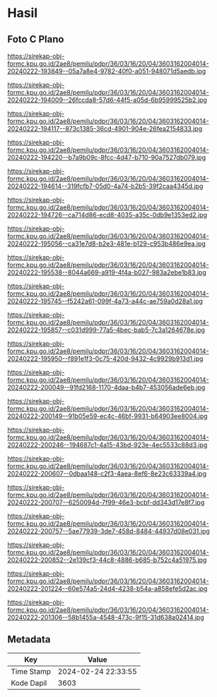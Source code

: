 # Hasil

## Foto C Plano

https://sirekap-obj-formc.kpu.go.id/2ae8/pemilu/pdpr/36/03/16/20/04/3603162004014-20240222-193849--05a7a8e4-9782-40f0-a051-948071d5aedb.jpg

https://sirekap-obj-formc.kpu.go.id/2ae8/pemilu/pdpr/36/03/16/20/04/3603162004014-20240222-194009--26fccda8-57d6-44f5-a05d-6b95999525b2.jpg

https://sirekap-obj-formc.kpu.go.id/2ae8/pemilu/pdpr/36/03/16/20/04/3603162004014-20240222-194117--873c1385-36cd-4901-904e-26fea2154833.jpg

https://sirekap-obj-formc.kpu.go.id/2ae8/pemilu/pdpr/36/03/16/20/04/3603162004014-20240222-194220--b7a9b09c-8fcc-4d47-b710-90a7527db079.jpg

https://sirekap-obj-formc.kpu.go.id/2ae8/pemilu/pdpr/36/03/16/20/04/3603162004014-20240222-194614--319fcfb7-05d0-4a74-b2b5-39f2caa4345d.jpg

https://sirekap-obj-formc.kpu.go.id/2ae8/pemilu/pdpr/36/03/16/20/04/3603162004014-20240222-194726--ca714d86-ecd8-4035-a35c-0db9e1353ed2.jpg

https://sirekap-obj-formc.kpu.go.id/2ae8/pemilu/pdpr/36/03/16/20/04/3603162004014-20240222-195056--ca31e7d8-b2e3-481e-b129-c953b486e9ea.jpg

https://sirekap-obj-formc.kpu.go.id/2ae8/pemilu/pdpr/36/03/16/20/04/3603162004014-20240222-195538--8044a669-a919-4f4a-b027-983a2ebe1b83.jpg

https://sirekap-obj-formc.kpu.go.id/2ae8/pemilu/pdpr/36/03/16/20/04/3603162004014-20240222-195745--f5242a61-099f-4a73-a44c-ae759a0d28a1.jpg

https://sirekap-obj-formc.kpu.go.id/2ae8/pemilu/pdpr/36/03/16/20/04/3603162004014-20240222-195857--c031d999-77a5-4bec-bab5-7c3a1264678e.jpg

https://sirekap-obj-formc.kpu.go.id/2ae8/pemilu/pdpr/36/03/16/20/04/3603162004014-20240222-195950--f891e1f3-0c75-420d-9432-4c9929b913d1.jpg

https://sirekap-obj-formc.kpu.go.id/2ae8/pemilu/pdpr/36/03/16/20/04/3603162004014-20240222-200049--91fd2168-1170-4daa-b4b7-453056ade6eb.jpg

https://sirekap-obj-formc.kpu.go.id/2ae8/pemilu/pdpr/36/03/16/20/04/3603162004014-20240222-200149--91b05e59-ec4c-46bf-9931-b64903ee8004.jpg

https://sirekap-obj-formc.kpu.go.id/2ae8/pemilu/pdpr/36/03/16/20/04/3603162004014-20240222-200246--194687c1-4a15-43bd-923e-4ec5533c88d3.jpg

https://sirekap-obj-formc.kpu.go.id/2ae8/pemilu/pdpr/36/03/16/20/04/3603162004014-20240222-200607--0dbaa148-c2f3-4aea-8ef6-8e23c63339a4.jpg

https://sirekap-obj-formc.kpu.go.id/2ae8/pemilu/pdpr/36/03/16/20/04/3603162004014-20240222-200707--6250094d-7f99-46e3-bcbf-dd343d17e8f7.jpg

https://sirekap-obj-formc.kpu.go.id/2ae8/pemilu/pdpr/36/03/16/20/04/3603162004014-20240222-200757--5ae77939-3de7-458d-8484-44937d08e031.jpg

https://sirekap-obj-formc.kpu.go.id/2ae8/pemilu/pdpr/36/03/16/20/04/3603162004014-20240222-200852--2e139cf3-44c8-4886-b685-b752c4a51975.jpg

https://sirekap-obj-formc.kpu.go.id/2ae8/pemilu/pdpr/36/03/16/20/04/3603162004014-20240222-201224--60e574a5-24d4-4238-b54a-a858efe5d2ac.jpg

https://sirekap-obj-formc.kpu.go.id/2ae8/pemilu/pdpr/36/03/16/20/04/3603162004014-20240222-201306--58b1455a-4548-473c-9f15-31d638a02414.jpg


## Metadata

| Key        | Value               |
| ---------- | ------------------- |
| Time Stamp | 2024-02-24 22:33:55 |
| Kode Dapil | 3603                |



